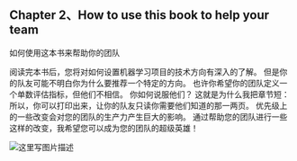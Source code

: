 ## Chapter 2、How to use this book to help your team

如何使用这本书来帮助你的团队

阅读完本书后，您将对如何设置机器学习项目的技术方向有深入的了解。
但是你的队友可能不明白你为什么要推荐一个特定的方向。 也许你希望你的团队定义一个单数评估指标，但他们不相信。 你如何说服他们？
这就是为什么我把章节短：所以，你可以打印出来，让你的队友只读你需要他们知道的那一两页。
优先级上的一些改变会对您的团队的生产力产生巨大的影响。 通过帮助您的团队进行一些这样的改变，我希望您可以成为您的团队的超级英雄！

![这里写图片描述](http://oow6unnib.bkt.clouddn.com/myl-c2-0.jpg)
